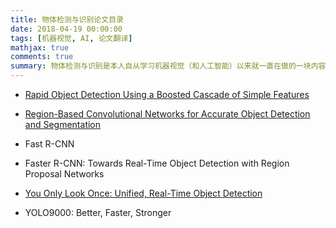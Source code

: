 ```yaml
---
title: 物体检测与识别论文目录
date: 2018-04-19 00:00:00
tags: [机器视觉, AI, 论文翻译]
mathjax: true
comments: true
summary: 物体检测与识别是本人自从学习机器视觉（和人工智能）以来就一直在做的一块内容，现在也搜集了一些论文，准备进行阅读和翻译。
---
```

<ul>
<!-- hexo-inject:begin --><!-- hexo-inject:end --><li><p><a href="https://longfangsong.github.io/2018/04/19/Rapid-Object-Detection-Using-a-Boosted-Cascade-of-Simple-Features翻译/">Rapid Object Detection Using a Boosted Cascade of Simple Features</a></p>
</li>
<li><p><a href="https://longfangsong.github.io/2018/04/23/Region-Based-Convolutional-Networks-for-Accurate-Object-Detection-and-Segmentation翻译/">Region-Based Convolutional Networks for Accurate Object Detection and Segmentation</a></p>
</li>
<li><p>Fast R-CNN</p>
</li>
<li><p>Faster R-CNN: Towards Real-Time Object Detection with Region Proposal Networks</p>
</li>
<li><p><a href="https://longfangsong.github.io/2018/05/05/You-Only-Look-Once-Unified-Real-Time-Object-Detection翻译/">You Only Look Once: Unified, Real-Time Object Detection</a></p>
</li>
<li><p>YOLO9000: Better, Faster, Stronger</p>
</li>
</ul>

